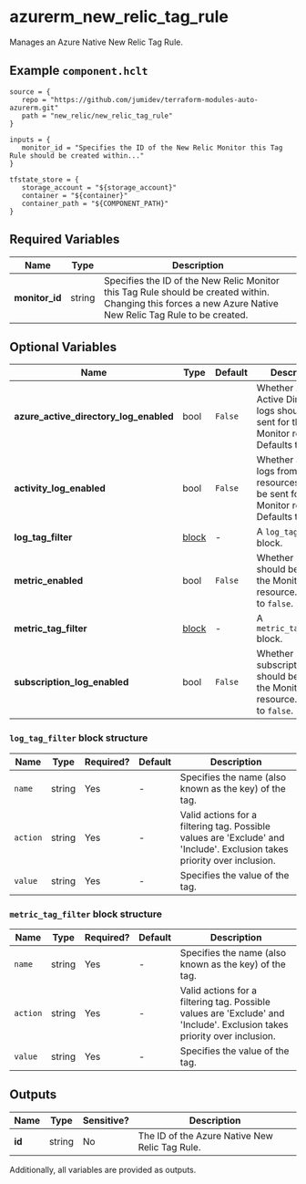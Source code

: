 # azurerm_new_relic_tag_rule

Manages an Azure Native New Relic Tag Rule.

## Example `component.hclt`

```hcl
source = {
   repo = "https://github.com/jumidev/terraform-modules-auto-azurerm.git"   
   path = "new_relic/new_relic_tag_rule"   
}

inputs = {
   monitor_id = "Specifies the ID of the New Relic Monitor this Tag Rule should be created within..."   
}

tfstate_store = {
   storage_account = "${storage_account}"   
   container = "${container}"   
   container_path = "${COMPONENT_PATH}"   
}

```

## Required Variables

| Name | Type |  Description |
| ---- | --------- |  ----------- |
| **monitor_id** | string |  Specifies the ID of the New Relic Monitor this Tag Rule should be created within. Changing this forces a new Azure Native New Relic Tag Rule to be created. | 

## Optional Variables

| Name | Type |  Default  |  Description |
| ---- | --------- |  ----------- | ----------- |
| **azure_active_directory_log_enabled** | bool |  `False`  |  Whether Azure Active Directory logs should be sent for the Monitor resource. Defaults to `false`. | 
| **activity_log_enabled** | bool |  `False`  |  Whether activity logs from Azure resources should be sent for the Monitor resource. Defaults to `false`. | 
| **log_tag_filter** | [block](#log_tag_filter-block-structure) |  -  |  A `log_tag_filter` block. | 
| **metric_enabled** | bool |  `False`  |  Whether metrics should be sent for the Monitor resource. Defaults to `false`. | 
| **metric_tag_filter** | [block](#metric_tag_filter-block-structure) |  -  |  A `metric_tag_filter` block. | 
| **subscription_log_enabled** | bool |  `False`  |  Whether subscription logs should be sent for the Monitor resource. Defaults to `false`. | 

### `log_tag_filter` block structure

| Name | Type | Required? | Default | Description |
| ---- | ---- | --------- | ------- | ----------- |
| `name` | string | Yes | - | Specifies the name (also known as the key) of the tag. |
| `action` | string | Yes | - | Valid actions for a filtering tag. Possible values are 'Exclude' and 'Include'. Exclusion takes priority over inclusion. |
| `value` | string | Yes | - | Specifies the value of the tag. |

### `metric_tag_filter` block structure

| Name | Type | Required? | Default | Description |
| ---- | ---- | --------- | ------- | ----------- |
| `name` | string | Yes | - | Specifies the name (also known as the key) of the tag. |
| `action` | string | Yes | - | Valid actions for a filtering tag. Possible values are 'Exclude' and 'Include'. Exclusion takes priority over inclusion. |
| `value` | string | Yes | - | Specifies the value of the tag. |



## Outputs

| Name | Type | Sensitive? | Description |
| ---- | ---- | --------- | --------- |
| **id** | string | No  | The ID of the Azure Native New Relic Tag Rule. | 

Additionally, all variables are provided as outputs.
